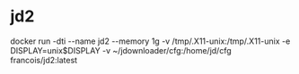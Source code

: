# jd2

docker run -dti --name jd2 --memory 1g -v /tmp/.X11-unix:/tmp/.X11-unix -e DISPLAY=unix$DISPLAY -v ~/jdownloader/cfg:/home/jd/cfg francois/jd2:latest
